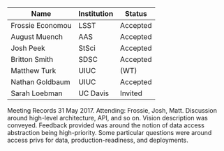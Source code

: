 | Name | Institution | Status |
|---|---|---|
| Frossie Economou | LSST | Accepted |
| August Muench | AAS | Accepted |
| Josh Peek | StSci | Accepted |
| Britton Smith | SDSC | Accepted |
| Matthew Turk | UIUC | (WT) |
| Nathan Goldbaum | UIUC | Accepted |
| Sarah Loebman | UC Davis | Invited |

  Meeting Records
  31 May 2017. Attending: Frossie, Josh, Matt. Discussion around high-level
  architecture, API, and so on.  Vision description was conveyed.  Feedback
  provided was around the notion of data access abstraction being
  high-priority.  Some particular questions were around access privs for data,
  production-readiness, and deployments.
